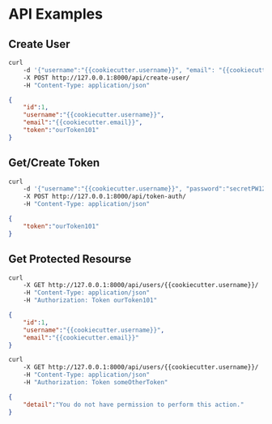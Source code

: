 # API Examples

## Create User

```bash
curl 
    -d '{"username":"{{cookiecutter.username}}", "email": "{{cookiecutter.email}}", "password":"secretPW123"}' 
    -X POST http://127.0.0.1:8000/api/create-user/ 
    -H "Content-Type: application/json"
```

```json
{
    "id":1,
    "username":"{{cookiecutter.username}}",
    "email":"{{cookiecutter.email}}",
    "token":"ourToken101"
}
```

## Get/Create Token

```bash
curl 
    -d '{"username":"{{cookiecutter.username}}", "password":"secretPW123"}' 
    -X POST http://127.0.0.1:8000/api/token-auth/ 
    -H "Content-Type: application/json"
```

```json
{
    "token":"ourToken101"
}
```

## Get Protected Resourse

```bash
curl 
    -X GET http://127.0.0.1:8000/api/users/{{cookiecutter.username}}/ 
    -H "Content-Type: application/json" 
    -H "Authorization: Token ourToken101"
```
```json
{
    "id":1,
    "username":"{{cookiecutter.username}}",
    "email":"{{cookiecutter.email}}"
}
```

```bash
curl 
    -X GET http://127.0.0.1:8000/api/users/{{cookiecutter.username}}/ 
    -H "Content-Type: application/json" 
    -H "Authorization: Token someOtherToken"
```


```json
{
    "detail":"You do not have permission to perform this action."
}
```